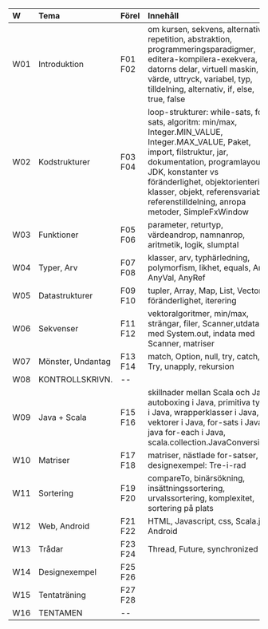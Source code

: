 | W   | Tema              | Förel   | Innehåll |
|:----|:------------------|:--------|:--|
| W01 | Introduktion      | F01 F02 | om kursen, sekvens, alternativ, repetition, abstraktion, programmeringsparadigmer, editera-kompilera-exekvera, datorns delar, virtuell maskin, värde, uttryck, variabel, typ, tilldelning, alternativ, if, else, true, false |
| W02 | Kodstrukturer     | F03 F04 | loop-strukturer: while-sats, for-sats, algoritm: min/max, Integer.MIN_VALUE, Integer.MAX_VALUE, Paket, import, filstruktur, jar, dokumentation, programlayout, JDK, konstanter vs föränderlighet, objektorientering, klasser, objekt, referensvariabler, referenstilldelning, anropa metoder, SimpleFxWindow |
| W03 | Funktioner        | F05 F06 | parameter, returtyp, värdeandrop, namnanrop, aritmetik, logik, slumptal |
| W04 | Typer, Arv        | F07 F08 | klasser, arv, typhärledning, polymorfism, likhet, equals, Any, AnyVal, AnyRef |
| W05 | Datastrukturer    | F09 F10 | tupler, Array, Map, List, Vector, föränderlighet, iterering |
| W06 | Sekvenser         | F11 F12 | vektoralgoritmer, min/max, strängar, filer, Scanner,utdata med System.out, indata med Scanner, matriser |
| W07 | Mönster, Undantag | F13 F14 | match, Option, null, try, catch, Try, unapply, rekursion |
| W08 | KONTROLLSKRIVN.   | --      |  |
| W09 | Java + Scala      | F15 F16 | skillnader mellan Scala och Java, autoboxing i Java, primitiva typer i Java, wrapperklasser i Java, vektorer i Java,  for-sats i Java, java for-each i Java, scala.collection.JavaConversions |
| W10 | Matriser          | F17 F18 | matriser, nästlade for-satser, designexempel: Tre-i-rad |
| W11 | Sortering         | F19 F20 | compareTo, binärsökning, insättningssortering, urvalssortering, komplexitet, sortering på plats |
| W12 | Web, Android      | F21 F22 | HTML, Javascript, css, Scala.js, Android |
| W13 | Trådar            | F23 F24 | Thread, Future, synchronized |
| W14 | Designexempel     | F25 F26 |  |
| W15 | Tentaträning      | F27 F28 |  |
| W16 | TENTAMEN          | --      |  |